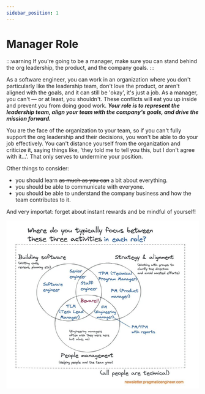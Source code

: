 ```yaml
---
sidebar_position: 1
---
```


# Manager Role

:::warning
If you're going to be a manager, make sure you can stand behind the org leadership, the product, and the company goals.
:::

As a software engineer, you can work in an organization where you don't particularly like the leadership team, don't love the product, or aren't aligned with the goals, and it can still be 'okay', it's just a job. As a manager, you can't — or at least, you shouldn't. These conflicts will eat you up inside and prevent you from doing good work. ***Your role is to represent the leadership team, align your team with the company's goals, and drive the mission forward.***

You are the face of the organization to your team, so if you can't fully support the org leadership and their decisions, you won't be able to do your job effectively. You can't distance yourself from the organization and criticize it, saying things like, 'they told me to tell you this, but I don't agree with it...'. That only serves to undermine your position.

Other things to consider:

- you should learn ~~as much as you can~~ a bit about everything.
- you should be able to communicate with everyone.
- you should be able to understand the company business and how the team contributes to it.

And very importat: forget about instant rewards and be mindful of yourself!

![roles](img/eng_roles.png "eng roles")
